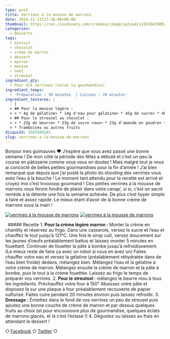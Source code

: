 ```yaml
---
type: post
title: Verrines à la mousse de marrons
date: 2014-12-11T17:26:00+00:00
thumbnail: https://res.cloudinary.com/crokmou/image/upload/v1501943989/verrine-mousse-marron-streusel-chocolat-framboise-recette-blog-crokmou.jpg
categories: 
  - Desserts
tags: 
  - biscuit
  - chocolat
  - crème de marron
  - dessert
  - marron
  - mousse
  - noel
  - streusel
ingredient_qty: 
  - Pour 4/6 verrines (selon la gourmandise)
ingredient_temps: 
  - 'Préparation : 30 minutes  | Cuisson : 20 minutes'
ingredient_textarea: |
  - |
  > ## Pour la mousse légère :
  > > * 4g de gélatine> * 14g d'eau pour gélatine> * 45g de sucre> * 40g de jaunes d'oeufs> * 114g de crème fraîche liquide à 30% de M.G> * 140g de crème de marron
  > ## Pour le streusel au chocolat :
  > > * 23g de beurre> * 23g de sucre roux> * 23g d'amande en poudre> * 1 pincée de sel> * 17g de farine> * 4g de cacao en poudre
  > * framboises ou autres fruits
disqusId: 3587684101
slug: verrines-a-la-mousse-de-marrons
---
```


Bonjour mes guimauves ❤ J’espère que vous avez passé une bonne semaine ! De mon côté la période des fêtes a débuté et c’est un peu la course en pâtisserie comme vous vous en doutez ! Mais malgré tout je vous ai concocté de belles petites gourmandises pour la fin d’année ! J’ai bien remarqué que depuis que j’ai posté la photo du shooting des verrines vous avez l’eau à la bouche ! Le moment tant attendu pour la recette est arrivé et croyez moi c’est trooooop gourmand ! Ces petites verrines à la mousse de marrons vous feront fondre de plaisir dans votre canap’, si si, c’est un sacré remède à la détente une fois la semaine achevée. De plus c’est hyper simple à faire et assez rapide. Le mieux étant d’avoir de la bonne crème de marrons sous la main !  

[![verrines à la mousse de marrons](http://www.crokmou.com/wp-content/uploads/2015/03/verrine-mousse-marron-streusel-chocolat-framboise-recette-blog-crokmou-2.jpg)](http://www.crokmou.com/wp-content/uploads/2015/03/verrine-mousse-marron-streusel-chocolat-framboise-recette-blog-crokmou-2.jpg) [![verrines à la mousse de marrons](http://www.crokmou.com/wp-content/uploads/2015/03/verrine-mousse-marron-streusel-chocolat-framboise-recette-blog-crokmou-1.jpg)](http://www.crokmou.com/wp-content/uploads/2015/03/verrine-mousse-marron-streusel-chocolat-framboise-recette-blog-crokmou-1.jpg)

  ##### Recette 1\. **Pour la crème légère marron :** Monter la crème en chantilly et réservez au frigo. Dans une casserole, versez le sucre et l’eau et chauffez le tout jusqu’à 121°C. Une fois le sirop cuit, versez doucement sur les jaunes d’oeufs préalablement battus et laissez monter 5 minutes en fouettant. Continuer de fouetter la pâte à bombe jusqu’à refroidissement. (Le mieux reste de faire ça avec un robot si vous en avez un) Faites chauffer votre eau et versez la gélatine (préalablement réhydratée dans de l’eau bien froide) dedans, mélangez bien. Mélangez l’eau et la gélatine à votre crème de marron. Mélangez ensuite la crème de marron et la pâte à bombe, puis le tout à la crème fouettée. Laissez au frigo le temps de préparer vos verrines. 2\. **Pour le streutsel** : mélangez le beurre mou à tous les ingrédients. Préchauffez votre four à 150° Abaissez votre pâte et disposez là sur une plaque à four préalablement recouverte de papier sulfurisé. Faites cuire pendant 20 minutes environ puis laissez refroidir. 3\. **Dressage :** Émiettez dans le fond de vos verrines un peu de streusel puis ajoutez une bonne couche de crème de marron et par dessus quelques fruits au choix (et pour encooooore plus de gourmandise, quelques éclats de marrons glacés, et là c’est l’extase !) 4\. Dégustez ou laissez au frais en attendant le dessert !  

○ [Facebook](https://www.facebook.com/crokmou.blog) ○ [Twitter](https://twitter.com/Crokmou) ○